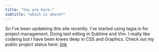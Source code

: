 ```yaml
---
title: "You are here."
subtitle: "which is where?"
---
```


So I've been updateing this site recently.
I've started using tagia.io for project management.
Doing text edting in Sublime and Vim.
I really like codeing but I have been knees deep in CSS and Graphics.
Check out my public project status here: [link](https://tree.taiga.io/project/riftrid3r-drewbillingsnet/ "taiga.io")